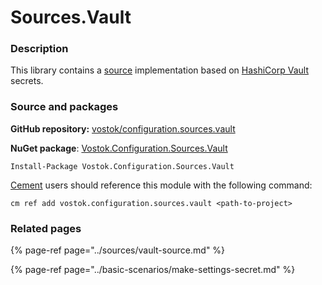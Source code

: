 # Sources.Vault

### Description

This library contains a [source](../concepts-and-basics/configuration-sources.md) implementation based on [HashiCorp Vault](https://www.vaultproject.io/) secrets.

### Source and packages

**GitHub repository:** [vostok/configuration.sources.vault](https://github.com/vostok/configuration.sources.vault)

**NuGet package**: [Vostok.Configuration.Sources.Vault](https://www.nuget.org/packages/Vostok.Configuration.Sources.Vault)

```text
Install-Package Vostok.Configuration.Sources.Vault
```

[Cement](https://github.com/skbkontur/cement) users should reference this module with the following command:

```text
cm ref add vostok.configuration.sources.vault <path-to-project>
```

### Related pages

{% page-ref page="../sources/vault-source.md" %}

{% page-ref page="../basic-scenarios/make-settings-secret.md" %}



